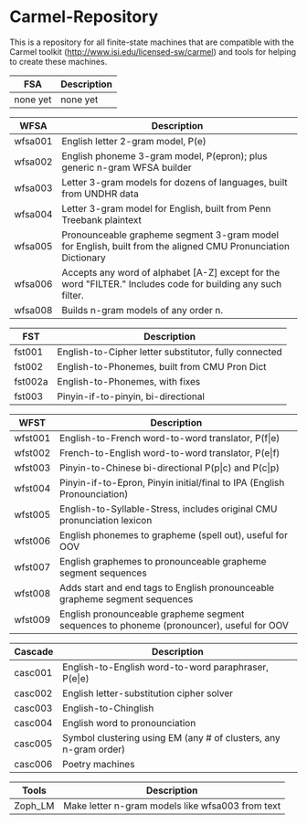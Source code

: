Carmel-Repository
=================

This is a repository for all finite-state machines that are compatible with the Carmel toolkit (http://www.isi.edu/licensed-sw/carmel) and tools for helping to create these machines.

FSA | Description
------------- | -------------
none yet | none yet

WFSA | Description
------------- | -------------
wfsa001 | English letter 2-gram model, P(e)
wfsa002 | English phoneme 3-gram model, P(epron); plus generic n-gram WFSA builder
wfsa003 | Letter 3-gram models for dozens of languages, built from UNDHR data
wfsa004 | Letter 3-gram model for English, built from Penn Treebank plaintext
wfsa005 | Pronounceable grapheme segment 3-gram model for English, built from the aligned CMU Pronunciation Dictionary
wfsa006 | Accepts any word of alphabet [A-Z] except for the word "FILTER." Includes code for building any such filter.
wfsa008 | Builds n-gram models of any order n.

FST | Description
------------- | -------------
fst001 | English-to-Cipher letter substitutor, fully connected
fst002 | English-to-Phonemes, built from CMU Pron Dict
fst002a | English-to-Phonemes, with fixes
fst003 | Pinyin-if-to-pinyin, bi-directional

WFST | Description
------------- | -------------
wfst001 | English-to-French word-to-word translator, P(f&#124;e)
wfst002 | French-to-English word-to-word translator, P(e&#124;f)
wfst003 | Pinyin-to-Chinese bi-directional P(p&#124;c) and P(c&#124;p)
wfst004 | Pinyin-if-to-Epron, Pinyin initial/final to IPA (English Pronounciation)
wfst005 | English-to-Syllable-Stress, includes original CMU pronunciation lexicon
wfst006 | English phonemes to grapheme (spell out), useful for OOV
wfst007 | English graphemes to pronounceable grapheme segment sequences
wfst008 | Adds start and end tags to English pronounceable grapheme segment sequences
wfst009 | English pronounceable grapheme segment sequences to phoneme (pronouncer), useful for OOV

Cascade | Description
------------- | -------------
casc001 | English-to-English word-to-word paraphraser, P(e&#124;e)
casc002 | English letter-substitution cipher solver
casc003 | English-to-Chinglish
casc004 | English word to pronounciation
casc005 | Symbol clustering using EM (any # of clusters, any n-gram order)
casc006 | Poetry machines


Tools | Description
------| -------------
Zoph_LM | Make letter n-gram models like wfsa003 from text

